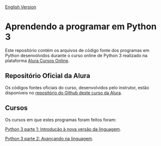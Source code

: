 [English Version](README.EN.md)

# Aprendendo a programar em Python 3

Este repositório contém os arquivos de código fonte dos programas em Python desenvolvidos durante o curso online de Python 3 realizado na plataforma [Alura Cursos Online](https://alura.com.br/).

## Repositório Oficial da Alura

Os códigos fontes oficiais do curso, desenvolvidos pelo instrutor, estão disponíveis no [repositório do Github deste curso da Alura](https://github.com/alura-cursos/Curso-Python-3-parte-2-Avan-ando-na-linguagem).

## Cursos

Os cursos em que estes programas foram feitos foram:

[Python 3 parte 1: Introdução à nova versão da linguagem](https://cursos.alura.com.br/course/python-3-introducao-a-nova-versao-da-linguagem).

[Python 3 parte 2: Avançando na linguagem](https://cursos.alura.com.br/course/python-3-avancando-na-linguagem).